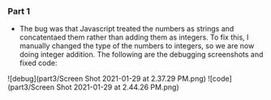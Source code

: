 ### Part 1
- The bug was that Javascript treated the numbers as strings and concatentaed them rather than adding them as integers. To fix this, I manually changed the type
of the numbers to integers, so we are now doing integer addition. The following are the debugging screenshots and fixed code:

![debug](part3/Screen Shot 2021-01-29 at 2.37.29 PM.png)
![code](part3/Screen Shot 2021-01-29 at 2.44.26 PM.png)

